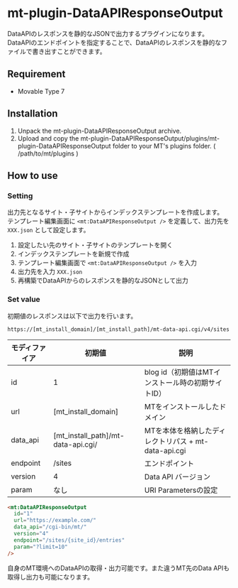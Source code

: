 # mt-plugin-DataAPIResponseOutput

DataAPIのレスポンスを静的なJSONで出力するプラグインになります。  
DataAPIのエンドポイントを指定することで、DataAPIのレスポンスを静的なファイルで書き出すことができます。

## Requirement

- Movable Type 7

## Installation

1. Unpack the mt-plugin-DataAPIResponseOutput archive.
2. Upload and copy the mt-plugin-DataAPIResponseOutput/plugins/mt-plugin-DataAPIResponseOutput folder to your MT's plugins folder. ( /path/to/mt/plugins )

## How to use

### Setting

出力先となるサイト・子サイトからインデックステンプレートを作成します。  
テンプレート編集画面に `<mt:DataAPIResponseOutput />` を定義して、出力先を `XXX.json` として設定します。

1. 設定したい先のサイト・子サイトのテンプレートを開く
1. インデックステンプレートを新規で作成
1. テンプレート編集画面で `<mt:DataAPIResponseOutput />` を入力
1. 出力先を入力 `XXX.json`
1. 再構築でDataAPIからのレスポンスを静的なJSONとして出力

### Set value

初期値のレスポンスは以下で出力を行います。
```
https://[mt_install_domain]/[mt_install_path]/mt-data-api.cgi/v4/sites
```

|モディファイア|初期値|説明|
|----|----|----|
|id|1|blog id（初期値はMTインストール時の初期サイトID）|
|url|[mt_install_domain]|MTをインストールしたドメイン|
|data_api|[mt_install_path]/mt-data-api.cgi/|MTを本体を格納したディレクトリパス + mt-data-api.cgi|
|endpoint|/sites|エンドポイント|
|version|4|Data API バージョン|
|param|なし|URI Parametersの設定|

```html
<mt:DataAPIResponseOutput
  id="1"
  url="https://example.com/"
  data_api="/cgi-bin/mt/"
  version="4"
  endpoint="/sites/{site_id}/entries"
  param="?limit=10"
/>
```

自身のMT環境へのDataAPIの取得・出力可能です。また違うMT先のData APIも取得し出力も可能になります。
